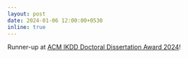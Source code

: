 ```yaml
---
layout: post
date: 2024-01-06 12:00:00+0530
inline: true
---
```


Runner-up at [ACM IKDD Doctoral Dissertation Award 2024](https://ikdd.acm.org/awards.php)!